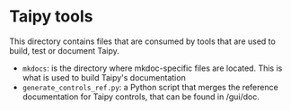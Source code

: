 # Taipy tools

This directory contains files that are consumed by tools that are used to
build, test or document Taipy.

- `mkdocs`: is the directory where mkdoc-specific files are located.
   This is what is used to build Taipy's documentation
- `generate_controls_ref.py`: a Python script that merges the reference
  documentation for Taipy controls, that can be found in <taipy>/gui/doc.
